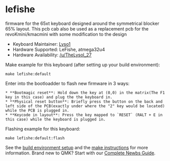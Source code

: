 # lefishe

firmware for the 65xt keyboard designed around the symmetrical blocker 65% layout.
This pcb cab also be used as a replacement pcb for the revoKmini/kmacmini with some modification to the design

* Keyboard Maintainer: [Lyso1](https://github.com/lyso1)
* Hardware Supported: LeFishe, atmega32u4
* Hardware Availability: [/u/TheLysol_27](https://www.reddit.com/user/TheLysol_27)

Make example for this keyboard (after setting up your build environment):

    make lefishe:default

Enter into the bootloadder to flash new firmware in 3 ways:

	* **Bootmagic reset**: Hold down the key at (0,0) in the matrix(The F1 key in this case) and plug the the keyboard in. 
	* **Physical reset button**: Briefly press the button on the back and left side of the PCB(exactly under where the "2" key would be located) while the PCB is plugged in.
	* **Keycode in layout**: Press the key mapped to `RESET` (RALT + E in this case) while the keyboard is plugged in. 

Flashing example for this keyboard:

    make lefishe:default:flash

See the [build environment setup](https://docs.qmk.fm/#/getting_started_build_tools) and the [make instructions](https://docs.qmk.fm/#/getting_started_make_guide) for more information. Brand new to QMK? Start with our [Complete Newbs Guide](https://docs.qmk.fm/#/newbs).
